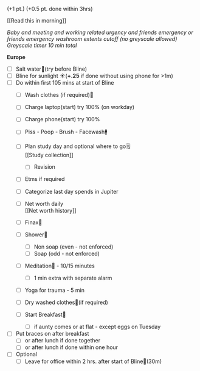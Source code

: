 
(+1 pt.) (+0.5 pt. done within 3hrs)

[[Read this in morning]]

_Baby and meeting and working related urgency and friends emergency or friends emergency washroom extents cutoff (no greyscale allowed)_
_Greyscale timer 10 min total_

**Europe**

- [ ] Salt water🧂(try before Bline)
- [ ] Bline for sunlight ☀️(**+.25** if done without using phone for >1m)
- [ ] Do within first 105 mins at start of Bline
    - [ ] Wash clothes (if required)🫧        
    - [ ] Charge laptop(start) try 100% (on workday)        
    - [ ] Charge phone(start) try 100%       
    - [ ] Piss - Poop - Brush - Facewash🚹        
    - [ ] Plan study day and optional where to go🗒️        
        [[Study collection]]        
        - [ ] Revision
    
    - [ ] Etms if required        
    - [ ] Categorize last day spends in Jupiter        
    - [ ] Net worth daily        
        [[Net worth history]]
        
    - [ ] Finax💊        
    - [ ] Shower🚿        
        - [ ] Non soap (even - not enforced)
        - [ ] Soap (odd - not enforced)
        
    - [ ] Meditation🧘 - 10/15 minutes        
        - [ ] 1 min extra with separate alarm
        
    - [ ] Yoga for trauma - 5 min        
    - [ ] Dry washed clothes🍂(if required)        
    - [ ] Start Breakfast🍳        
        - [ ] if aunty comes or at flat - except eggs on Tuesday
        
- [ ] Put braces on after breakfast
    - [ ] or after lunch if done together
    - [ ] or after lunch if done within one hour
    
- [ ] Optional
    - [ ] Leave for office within 2 hrs. after start of Bline🚞(30m)